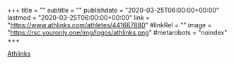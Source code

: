 +++
title = ""
subtitle = ""
publishdate = "2020-03-25T06:00:00+00:00"
lastmod = "2020-03-25T06:00:00+00:00"
link = "https://www.athlinks.com/athletes/441667880"
#linkRel = ""
image = "https://rsc.youronly.one/img/logos/athlinks.png"
#metarobots = "noindex"
+++

[Athlinks](https://www.athlinks.com/athletes/441667880 "Athlinks")
